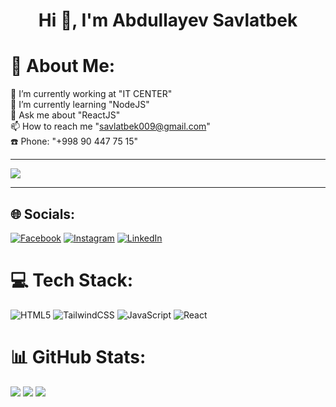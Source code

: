 <h1 align="center">Hi 👋, I'm Abdullayev Savlatbek</h1>


# 💫 About Me:
🔭 I’m currently working at "IT CENTER"<br>🌱 I’m currently learning "NodeJS"<br>💬 Ask me about "ReactJS"<br>📫 How to reach me "savlatbek009@gmail.com"<br>☎️ Phone: "+998 90 447 75 15"

------------------------------

[![](https://visitcount.itsvg.in/api?id=Savlatbek009&icon=0&color=0)](https://visitcount.itsvg.in)

------------------------------

## 🌐 Socials:
[![Facebook](https://img.shields.io/badge/Facebook-%231877F2.svg?logo=Facebook&logoColor=white)](https://facebook.com/https://www.facebook.com/savlatbekCoder) [![Instagram](https://img.shields.io/badge/Instagram-%23E4405F.svg?logo=Instagram&logoColor=white)](https://instagram.com/https://www.instagram.com/savlatbek_coder/) [![LinkedIn](https://img.shields.io/badge/LinkedIn-%230077B5.svg?logo=linkedin&logoColor=white)](https://linkedin.com/in/https://www.linkedin.com/in/savlatbek-abdullayev-875933252/) 

# 💻 Tech Stack:
![HTML5](https://img.shields.io/badge/html5-%23E34F26.svg?style=for-the-badge&logo=html5&logoColor=white) ![TailwindCSS](https://img.shields.io/badge/tailwindcss-%2338B2AC.svg?style=for-the-badge&logo=tailwind-css&logoColor=white) ![JavaScript](https://img.shields.io/badge/javascript-%23323330.svg?style=for-the-badge&logo=javascript&logoColor=%23F7DF1E) ![React](https://img.shields.io/badge/react-%2320232a.svg?style=for-the-badge&logo=react&logoColor=%2361DAFB)
# 📊 GitHub Stats:
![](https://github-readme-stats.vercel.app/api?username=Savlatbek009&theme=dark&hide_border=false&include_all_commits=true&count_private=true)
![](https://github-readme-streak-stats.herokuapp.com/?user=Savlatbek009&theme=dark&hide_border=false)
![](https://github-readme-stats.vercel.app/api/top-langs/?username=Savlatbek009&theme=dark&hide_border=false&include_all_commits=true&count_private=true&layout=compact)
